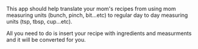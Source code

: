 This app should help translate your mom's recipes from using mom measuring units (bunch, pinch, bit...etc) to regular day to day measuring units (tsp, tbsp, cup...etc).

All you need to do is insert your recipe with ingredients and measurments and it will be converted for you.
